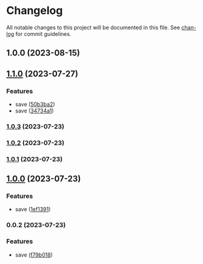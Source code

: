 # Changelog

All notable changes to this project will be documented in this file. See [chan-log](https://github.com/conventional-changelog/chan-log) for commit guidelines.

## 1.0.0 (2023-08-15)

## [1.1.0](https://github.com/YanPanMichael/vpack/compare/v1.0.3...v1.1.0) (2023-07-27)


### Features

* save ([50b3ba2](https://github.com/YanPanMichael/vpack/commit/50b3ba2422e2b39954ec7073ff3b95a2e4307e1f))
* save ([34734a1](https://github.com/YanPanMichael/vpack/commit/34734a1bae7e276dcd279a718c8f52bf478b5448))

### [1.0.3](https://github.com/YanPanMichael/vpack/compare/v1.0.2...v1.0.3) (2023-07-23)

### [1.0.2](https://github.com/YanPanMichael/vpack/compare/v1.0.1...v1.0.2) (2023-07-23)

### [1.0.1](https://github.com/YanPanMichael/vpack/compare/v1.0.0...v1.0.1) (2023-07-23)

## [1.0.0](https://github.com/YanPanMichael/vpack/compare/v0.0.2...v1.0.0) (2023-07-23)


### Features

* save ([1ef1391](https://github.com/YanPanMichael/vpack/commit/1ef1391e7d14baf90d9b9c23af94a173cb699f60))

### 0.0.2 (2023-07-23)


### Features

* save ([f79b018](https://github.com/YanPanMichael/vpack/commit/f79b0188003c1e0b0f96776727a809402b3f5dbb))
